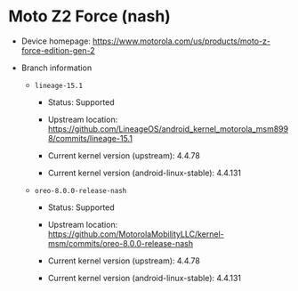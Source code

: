 # Moto Z2 Force (nash)

* Device homepage: https://www.motorola.com/us/products/moto-z-force-edition-gen-2

* Branch information

  * `lineage-15.1`

    * Status: Supported

    * Upstream location: https://github.com/LineageOS/android_kernel_motorola_msm8998/commits/lineage-15.1

    * Current kernel version (upstream): 4.4.78

    * Current kernel version (android-linux-stable): 4.4.131

  * `oreo-8.0.0-release-nash`

    * Status: Supported

    * Upstream location: https://github.com/MotorolaMobilityLLC/kernel-msm/commits/oreo-8.0.0-release-nash

    * Current kernel version (upstream): 4.4.78

    * Current kernel version (android-linux-stable): 4.4.131

